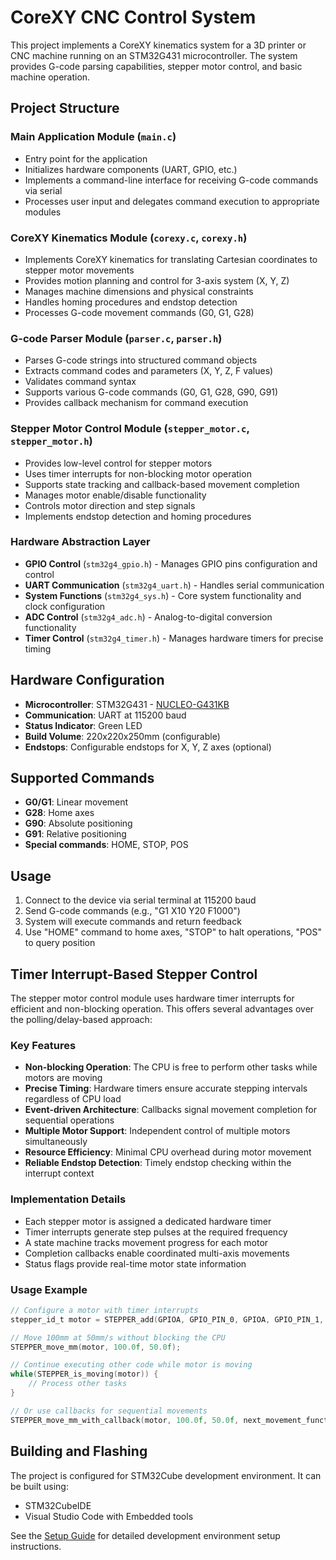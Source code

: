 # CoreXY CNC Control System

This project implements a CoreXY kinematics system for a 3D printer or CNC machine running on an STM32G431 microcontroller. The system provides G-code parsing capabilities, stepper motor control, and basic machine operation.

## Project Structure

### Main Application Module (`main.c`)
- Entry point for the application
- Initializes hardware components (UART, GPIO, etc.)
- Implements a command-line interface for receiving G-code commands via serial
- Processes user input and delegates command execution to appropriate modules

### CoreXY Kinematics Module (`corexy.c`, `corexy.h`)
- Implements CoreXY kinematics for translating Cartesian coordinates to stepper motor movements
- Provides motion planning and control for 3-axis system (X, Y, Z)
- Manages machine dimensions and physical constraints
- Handles homing procedures and endstop detection
- Processes G-code movement commands (G0, G1, G28)

### G-code Parser Module (`parser.c`, `parser.h`) 
- Parses G-code strings into structured command objects
- Extracts command codes and parameters (X, Y, Z, F values)
- Validates command syntax
- Supports various G-code commands (G0, G1, G28, G90, G91)
- Provides callback mechanism for command execution

### Stepper Motor Control Module (`stepper_motor.c`, `stepper_motor.h`)
- Provides low-level control for stepper motors
- Uses timer interrupts for non-blocking motor operation
- Supports state tracking and callback-based movement completion
- Manages motor enable/disable functionality
- Controls motor direction and step signals
- Implements endstop detection and homing procedures

### Hardware Abstraction Layer
- **GPIO Control** (`stm32g4_gpio.h`) - Manages GPIO pins configuration and control
- **UART Communication** (`stm32g4_uart.h`) - Handles serial communication
- **System Functions** (`stm32g4_sys.h`) - Core system functionality and clock configuration
- **ADC Control** (`stm32g4_adc.h`) - Analog-to-digital conversion functionality
- **Timer Control** (`stm32g4_timer.h`) - Manages hardware timers for precise timing

## Hardware Configuration
- **Microcontroller**: STM32G431 - [NUCLEO-G431KB](https://www.st.com/en/evaluation-tools/nucleo-g431kb.html#documentation)
- **Communication**: UART at 115200 baud
- **Status Indicator**: Green LED
- **Build Volume**: 220x220x250mm (configurable)
- **Endstops**: Configurable endstops for X, Y, Z axes (optional)

## Supported Commands
- **G0/G1**: Linear movement
- **G28**: Home axes
- **G90**: Absolute positioning
- **G91**: Relative positioning
- **Special commands**: HOME, STOP, POS

## Usage
1. Connect to the device via serial terminal at 115200 baud
2. Send G-code commands (e.g., "G1 X10 Y20 F1000")
3. System will execute commands and return feedback
4. Use "HOME" command to home axes, "STOP" to halt operations, "POS" to query position

## Timer Interrupt-Based Stepper Control

The stepper motor control module uses hardware timer interrupts for efficient and non-blocking operation. This offers several advantages over the polling/delay-based approach:

### Key Features
- **Non-blocking Operation**: The CPU is free to perform other tasks while motors are moving
- **Precise Timing**: Hardware timers ensure accurate stepping intervals regardless of CPU load
- **Event-driven Architecture**: Callbacks signal movement completion for sequential operations
- **Multiple Motor Support**: Independent control of multiple motors simultaneously
- **Resource Efficiency**: Minimal CPU overhead during motor movement
- **Reliable Endstop Detection**: Timely endstop checking within the interrupt context

### Implementation Details
- Each stepper motor is assigned a dedicated hardware timer
- Timer interrupts generate step pulses at the required frequency
- A state machine tracks movement progress for each motor
- Completion callbacks enable coordinated multi-axis movements
- Status flags provide real-time motor state information

### Usage Example
```c
// Configure a motor with timer interrupts
stepper_id_t motor = STEPPER_add(GPIOA, GPIO_PIN_0, GPIOA, GPIO_PIN_1, TIMER1, TIM_CH1, 80.0f, 16, 0.8f);

// Move 100mm at 50mm/s without blocking the CPU
STEPPER_move_mm(motor, 100.0f, 50.0f);

// Continue executing other code while motor is moving
while(STEPPER_is_moving(motor)) {
    // Process other tasks
}

// Or use callbacks for sequential movements
STEPPER_move_mm_with_callback(motor, 100.0f, 50.0f, next_movement_function);
```

## Building and Flashing
The project is configured for STM32Cube development environment. It can be built using:
- STM32CubeIDE
- Visual Studio Code with Embedded tools

See the [Setup Guide](/SOFT/README.md) for detailed development environment setup instructions.